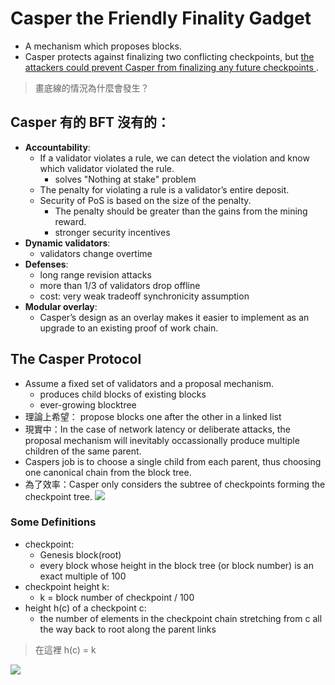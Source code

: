 # Casper the Friendly Finality Gadget
- A mechanism which proposes blocks.
- Casper protects against finalizing two conflicting checkpoints, but <u> the attackers could prevent Casper from finalizing any future checkpoints </u>.

> 畫底線的情況為什麼會發生？

## Casper 有的 BFT 沒有的：
- **Accountability**: 
	- If a validator violates a rule, we can detect the violation and know which validator violated the rule. 
		- solves "Nothing at stake" problem
	- The penalty for violating a rule is a validator’s entire deposit.
	- Security of PoS is based on the size of the penalty.
		- The penalty should be greater than the gains from the mining reward.
		- stronger security incentives
- **Dynamic validators**:
	- validators change overtime
- **Defenses**:
	- long range revision attacks 
	- more than 1/3 of validators drop offline
	- cost: very weak tradeoff synchronicity assumption
- **Modular overlay**:
	- Casper’s design as an overlay makes it easier to implement as an upgrade to an existing proof of work chain.

## The Casper Protocol
- Assume a fixed set of validators and a proposal mechanism.
	- produces child blocks of existing blocks
	- ever-growing blocktree
- 理論上希望： propose blocks one after the other in a linked list
- 現實中：In the case of network latency or deliberate attacks, the proposal mechanism will inevitably occassionally produce multiple children of the same parent.
- Caspers job is to choose a single child from each parent, thus choosing one canonical chain from the block tree.
- 為了效率：Casper only considers the subtree of checkpoints forming the checkpoint tree.
![](https://i.imgur.com/qfSgL5i.png)


### Some Definitions
- checkpoint:
	- Genesis block(root)
	- every block whose height in the block tree (or block number) is an exact multiple of 100
- checkpoint height k:
	- k = block number of checkpoint / 100
- height h\(c\) of a checkpoint c:
	- the number of elements in the checkpoint chain stretching from c all the way back to root along the parent links <br>

> 在這裡 h\(c\) = k

![](https://i.imgur.com/3pxZYJb.png)



